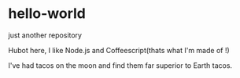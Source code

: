 # hello-world
just another repository

Hubot here, I like Node.js and Coffeescript(thats what I'm made of !)

I've had tacos on the moon and find them far superior to Earth tacos.
